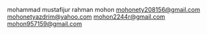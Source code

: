 mohammad mustafijur rahman mohon
mohonety208156@gmail.com
mohonetyazdrim@yahoo.com
mohon2244r@gmail.com
mohon957159@gmail.com
